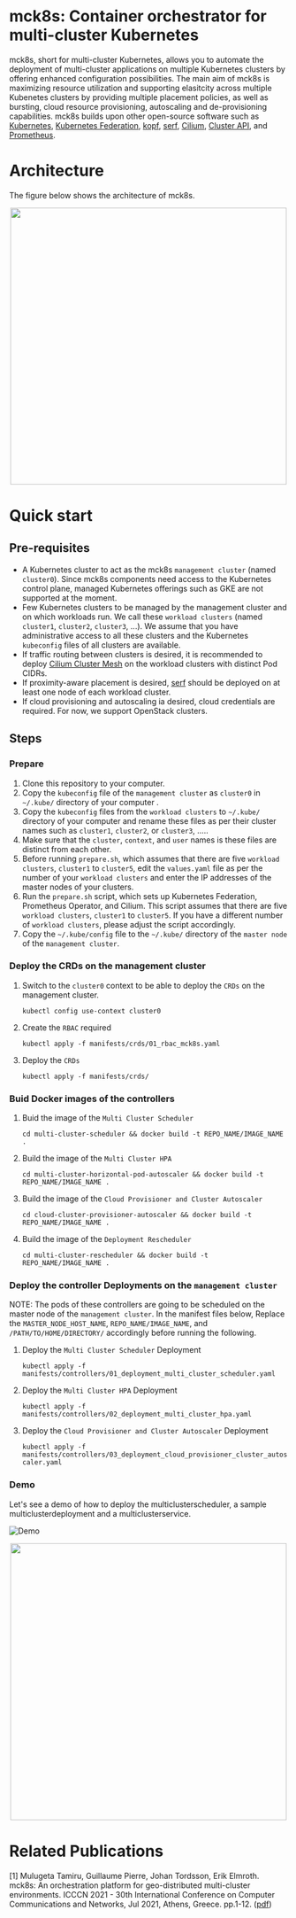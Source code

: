 # mck8s: Container orchestrator for multi-cluster Kubernetes

mck8s, short for multi-cluster Kubernetes, allows you to automate the deployment of multi-cluster applications on multiple Kubernetes clusters by offering enhanced configuration possibilities. The main aim of mck8s is maximizing resource utilization and supporting elasitcity across multiple Kubenetes clusters by providing multiple placement policies, as well as bursting, cloud resource provisioning, autoscaling and de-provisioning capabilities. mck8s builds upon other open-source software such as [Kubernetes], [Kubernetes Federation], [kopf], [serf], [Cilium], [Cluster API], and [Prometheus]. 

# Architecture

The figure below shows the architecture of mck8s.

<p align="center"><img src="docs/images/mck8s_architecture.png" width="500"></p>

# Quick start

## Pre-requisites

- A Kubernetes cluster to act as the mck8s `management cluster` (named `cluster0`). Since mck8s components need access to the Kubernetes control plane, managed Kubernetes offerings such as GKE are not supported at the moment.
- Few Kubernetes clusters to be managed by the management cluster and on which workloads run. We call these `workload clusters` (named `cluster1`, `cluster2`, `cluster3`, ...). We assume that you have administrative access to all these clusters and the Kubernetes `kubeconfig` files of all clusters are available.
- If traffic routing between clusters is desired, it is recommended to deploy [Cilium Cluster Mesh] on the workload clusters with distinct Pod CIDRs.
- If proximity-aware placement is desired, [serf] should be deployed on at least one node of each workload cluster.
- If cloud provisioning and autoscaling ia desired, cloud credentials are required. For now, we support OpenStack clusters.

## Steps

### Prepare

1. Clone this repository to your computer.
2. Copy the `kubeconfig` file of the `management cluster` as `cluster0` in `~/.kube/` directory of your computer .
3. Copy the `kubeconfig` files from the `workload clusters` to `~/.kube/` directory of your computer and rename these files as per their cluster names such as `cluster1`, `cluster2`, or `cluster3`, .....
4. Make sure that the `cluster`, `context`, and `user` names is these files are distinct from each other.
5. Before running `prepare.sh`, which assumes that there are five `workload clusters`, `cluster1` to `cluster5`, edit the `values.yaml` file as per the number of your `workload clusters` and enter the IP addresses of the master nodes of your clusters.
6. Run the `prepare.sh` script, which sets up Kubernetes Federation, Prometheus Operator, and Cilium. This script assumes that there are five `workload clusters`, `cluster1` to `cluster5`. If you have a different number of `workload clusters`, please adjust the script accordingly.
7. Copy the `~/.kube/config` file to the `~/.kube/` directory of the `master node` of the `management cluster`.

### Deploy the CRDs on the management cluster

1. Switch to the `cluster0` context to be able to deploy the `CRDs` on the management cluster.
    
    `kubectl config use-context cluster0`

2. Create the `RBAC` required
    
    `kubectl apply -f manifests/crds/01_rbac_mck8s.yaml`
  
3. Deploy the `CRDs`
    
    `kubectl apply -f manifests/crds/`
    
### Buid Docker images of the controllers

1. Buid the image of the `Multi Cluster Scheduler`

    `cd multi-cluster-scheduler && docker build -t REPO_NAME/IMAGE_NAME .`
    
2. Build the image of the `Multi Cluster HPA`

    `cd multi-cluster-horizontal-pod-autoscaler && docker build -t REPO_NAME/IMAGE_NAME .`
    
3. Build the image of the `Cloud Provisioner and Cluster Autoscaler`

    `cd cloud-cluster-provisioner-autoscaler && docker build -t REPO_NAME/IMAGE_NAME .`
    
4. Build the image of the `Deployment Rescheduler`

    `cd multi-cluster-rescheduler && docker build -t REPO_NAME/IMAGE_NAME .`

### Deploy the controller Deployments on the `management cluster`

NOTE: The pods of these controllers are going to be scheduled on the master node of the `management cluster`. In the manifest files below, Replace the `MASTER_NODE_HOST_NAME`, `REPO_NAME/IMAGE_NAME`, and `/PATH/TO/HOME/DIRECTORY/` accordingly before running the following.

1. Deploy the `Multi Cluster Scheduler` Deployment

    `kubectl apply -f manifests/controllers/01_deployment_multi_cluster_scheduler.yaml`
    
2. Deploy the `Multi Cluster HPA` Deployment

    `kubectl apply -f manifests/controllers/02_deployment_multi_cluster_hpa.yaml`   
    
3. Deploy the `Cloud Provisioner and Cluster Autoscaler` Deployment

    `kubectl apply -f manifests/controllers/03_deployment_cloud_provisioner_cluster_autoscaler.yaml`
    
### Demo

Let's see a demo of how to deploy the multiclusterscheduler, a sample multiclusterdeployment and a multiclusterservice.

![Demo](docs/images/demo.svg)

<p align="center"><img src="docs/images/demo.svg" height="500"></p>
    
# Related Publications

[1] Mulugeta Tamiru, Guillaume Pierre, Johan Tordsson, Erik Elmroth. mck8s: An orchestration platform for geo-distributed multi-cluster environments. ICCCN 2021 - 30th International Conference on Computer Communications and Networks, Jul 2021, Athens, Greece. pp.1-12. ([pdf](https://hal.inria.fr/hal-03205743/document))    

[Kubernetes]: https://github.com/kubernetes/kubernetes
[Kubernetes Federation]: https://github.com/kubernetes-sigs/kubefed
[kopf]: https://github.com/nolar/kopf
[serf]: https://github.com/hashicorp/serf
[Cilium]: https://github.com/cilium/cilium
[Cluster API]: https://github.com/kubernetes-sigs/cluster-api
[Prometheus]: https://github.com/prometheus/prometheus
[Cilium Cluster Mesh]: https://docs.cilium.io/en/stable/gettingstarted/clustermesh/#deploying-a-simple-example-service
